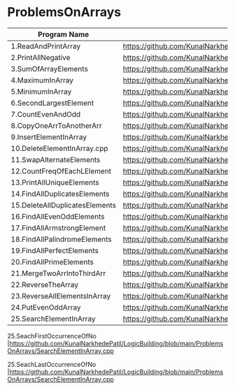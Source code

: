 # ProblemsOnArrays

| Program Name             | Link Of Souce code                                                                   |
| ----------------- | ------------------------------------------------------------------ |
1.ReadAndPrintArray   |https://github.com/KunalNarkhedePatil/LogicBuilding/blob/main/ProblemsOnArrays/ReadAndPrintArray.cpp
2.PrintAllNegative   |https://github.com/KunalNarkhedePatil/LogicBuilding/blob/main/ProblemsOnArrays/PrintAllNegative.cpp
3.SumOfArrayElements   |https://github.com/KunalNarkhedePatil/LogicBuilding/blob/main/ProblemsOnArrays/SumOfArrayElements.cpp
4.MaximumInArray   |https://github.com/KunalNarkhedePatil/LogicBuilding/blob/main/ProblemsOnArrays/MaximumInArray.cpp
5.MinimumInArray   |https://github.com/KunalNarkhedePatil/LogicBuilding/blob/main/ProblemsOnArrays/MinimumInArray.cpp
6.SecondLargestElement   |https://github.com/KunalNarkhedePatil/LogicBuilding/blob/main/ProblemsOnArrays/SecondLargestElement.cp
7.CountEvenAndOdd   |https://github.com/KunalNarkhedePatil/LogicBuilding/blob/main/ProblemsOnArrays/CountEvenAndOdd.cpp
8.CopyOneArrToAnotherArr   |https://github.com/KunalNarkhedePatil/LogicBuilding/blob/main/ProblemsOnArrays/CopyOneArrToAnotherArr.cpp
9.InsertElementInArray   |https://github.com/KunalNarkhedePatil/LogicBuilding/blob/main/ProblemsOnArrays/InsertElementInArray.cpp
10.DeleteElementInArray.cpp   |https://github.com/KunalNarkhedePatil/LogicBuilding/blob/main/ProblemsOnArrays/DeleteElementInArray.cpp
11.SwapAlternateElements   |https://github.com/KunalNarkhedePatil/LogicBuilding/blob/main/ProblemsOnArrays/SwapAlternateElements.cpp
12.CountFreqOfEachLElement   |https://github.com/KunalNarkhedePatil/LogicBuilding/blob/main/ProblemsOnArrays/CountFreqOfEachLElement.cpp
13.PrintAllUniqueElements   |https://github.com/KunalNarkhedePatil/LogicBuilding/blob/main/ProblemsOnArrays/PrintAllUnique.cpp
14.FindAllDuplicatesElements   |https://github.com/KunalNarkhedePatil/LogicBuilding/blob/main/ProblemsOnArrays/FindAllDuplicates.cpp
15.DeleteAllDuplicatesElements   |https://github.com/KunalNarkhedePatil/LogicBuilding/blob/main/ProblemsOnArrays/DeleteAllDuplicatesElements.cpp
16.FindAllEvenOddElements   |https://github.com/KunalNarkhedePatil/LogicBuilding/blob/main/ProblemsOnArrays/FindAllEvenOddElements.cpp
17.FindAllArmstrongElement   |https://github.com/KunalNarkhedePatil/LogicBuilding/blob/main/ProblemsOnArrays/FindAllArmstrongElement.cpp
18.FindAllPalindromeElements   |https://github.com/KunalNarkhedePatil/LogicBuilding/blob/main/ProblemsOnArrays/FindAllPalindromeElements.cpp
19.FindAllPerfectElements   |https://github.com/KunalNarkhedePatil/LogicBuilding/blob/main/ProblemsOnArrays/FindAllPerfectElements.cpp
20.FindAllPrimeElements   |https://github.com/KunalNarkhedePatil/LogicBuilding/blob/main/ProblemsOnArrays/FindAllPrimeElements.cpp
21.MergeTwoArrIntoThirdArr   |https://github.com/KunalNarkhedePatil/LogicBuilding/blob/main/ProblemsOnArrays/MergeTwoArrIntoThirdArr.cpp
22.ReverseTheArray   |https://github.com/KunalNarkhedePatil/LogicBuilding/blob/main/ProblemsOnArrays/ReverseTheArray.cpp
23.ReverseAllElementsInArray   |https://github.com/KunalNarkhedePatil/LogicBuilding/blob/main/ProblemsOnArrays/ReverseAllElementsInArray.cpp
24.PutEvenOddArray   |https://github.com/KunalNarkhedePatil/LogicBuilding/blob/main/ProblemsOnArrays/PutEvenOddArray.cpp
25.SearchElementInArray   |https://github.com/KunalNarkhedePatil/LogicBuilding/blob/main/ProblemsOnArrays/SearchElementInArray.cpp

25.SeachFirstOccurrenceOfNo   |https://github.com/KunalNarkhedePatil/LogicBuilding/blob/main/ProblemsOnArrays/SearchElementInArray.cpp

25.SeachLastOccurrenceOfNo   |https://github.com/KunalNarkhedePatil/LogicBuilding/blob/main/ProblemsOnArrays/SearchElementInArray.cpp
